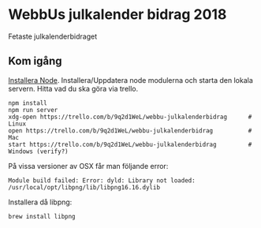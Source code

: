 # WebbUs julkalender bidrag 2018

Fetaste julkalenderbidraget

## Kom igång
[Installera Node](https://nodejs.org/en/).
Installera/Uppdatera node modulerna och starta den lokala servern. Hitta vad du ska göra via trello.
````
npm install
npm run server
xdg-open https://trello.com/b/9q2d1WeL/webbu-julkalenderbidrag      # Linux
open https://trello.com/b/9q2d1WeL/webbu-julkalenderbidrag          # Mac
start https://trello.com/b/9q2d1WeL/webbu-julkalenderbidrag         # Windows (verify?)
````

På vissa versioner av OSX får man följande error:
````
Module build failed: Error: dyld: Library not loaded: /usr/local/opt/libpng/lib/libpng16.16.dylib
````
Installera då libpng:
````
brew install libpng
````